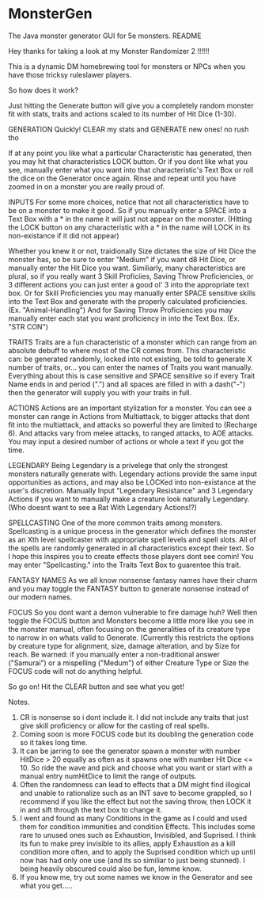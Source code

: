 # MonsterGen
The Java monster generator GUI for 5e monsters. 
README

Hey thanks for taking a look at my Monster Randomizer 2 !!!!!!

This is a dynamic DM homebrewing tool for monsters or NPCs when you have those tricksy ruleslawer players.

So how does it work?

Just hitting the Generate button will give you a completely random monster fit with stats, traits and actions scaled to its number of Hit Dice (1-30).


GENERATION
Quickly! CLEAR my stats and GENERATE new ones! no rush tho

If at any point you like what a particular Characteristic has generated, then you may hit that characteristics LOCK button. 
Or if you dont like what you see, manually enter what you want into that characteristic's Text Box or roll the dice on the Generator once again.
Rinse and repeat until you have zoomed in on a monster you are really proud of.


INPUTS
For some more choices, notice that not all characteristics have to be on a monster to make it good.
So if you manually enter a SPACE into a Text Box with a * in the name it will just not appear on the monster. (Hitting the LOCK button on any characteristic with a * in the name will LOCK in its non-existance if it did not appear)

Whether you knew it or not, traidionally Size dictates the size of Hit Dice the monster has, so be sure to enter "Medium" if you want d8 Hit Dice, or manually enter the Hit Dice you want.
Similiarly, many characteristics are plural, so if you really want 3 Skill Proficiies, Saving Throw Proficiencies, or 3 different actions you can just enter a good ol' 3 into the appropriate text box.
Or for Skill Proficiencies you may manually enter SPACE sensitive skills into the Text Box and generate with the properly calculated proficiencies. (Ex. "Animal-Handling")
And for Saving Throw Proficiencies you may manually enter each stat you want proficiency in into the Text Box. (Ex. "STR CON")


TRAITS
Traits are a fun characteristic of a monster which can range from an absolute debuff to where most of the CR comes from. 
This characteristic can: be generated randomly, locked into not existing, be told to generate X number of traits, or... you can enter the names of Traits you want manually.
Everything about this is case sensitive and SPACE sensitive so if every Trait Name ends in and period (".") and all spaces are filled in with a dash("-") then the generator will supply you with your traits in full.

ACTIONS
Actions are an important stylization for a monster. You can see a monster can range in Actions from Multiattack, to bigger attacks that dont fit into the multiattack, and attacks so powerful they are limited to (Recharge 6).
And attacks vary from melee attacks, to ranged attacks, to AOE attacks. 
You may input a desired number of actions or whole a text if you got the time.

LEGENDARY
Being Legendary is a privelege that only the strongest monsters naturally generate with. 
Legendary actions provide the same input opportunities as actions, and may also be LOCKed into non-existance at the user's discretion.
Manually Input "Legendary Resistance" and 3 Legendary Actions if you want to manually make a creature look naturally Legendary. (Who doesnt want to see a Rat With Legendary Actions!?)

SPELLCASTING
One of the more common traits among monsters. Spellcasting is a unique process in the generator which defines the monster as an Xth level spellcaster with appropriate spell levels and spell slots.
All of the spells are randomly generated in all characteristics except their text. So I hope this inspires you to create effects those players dont see comin!
You may enter "Spellcasting." into the Traits Text Box to guarentee this trait.


FANTASY NAMES
As we all know nonsense fantasy names have their charm and you may toggle the FANTASY button to generate nonsense instead of our modern names.


FOCUS
So you dont want a demon vulnerable to fire damage huh?
Well then toggle the FOCUS button and Monsters become a little more like you see in the monster manual, often focusing on the generalities of its creature type to narrow in on whats valid to Generate.
(Currently this restricts the options by creature type for alignment, size, damage alteration, and by Size for reach.
Be warned: if you manually enter a non-traditional answer ("Samurai") or a mispelling ("Medum") of either Creature Type or Size the FOCUS code will not do anything helpful.


So go on! Hit the CLEAR button and see what you get!


Notes. 
1. CR is nonsense so i dont include it. I did not include any traits that just give skill proficiency or allow for the casting of real spells. 
2. Coming soon is more FOCUS code but its doubling the generation code so it takes long time. 
3. It can be jarring to see the generator spawn a monster with number HitDice > 20 equally as often as it spawns one with number Hit Dice <= 10. So ride the wave and pick and choose what you want or start with a manual entry numHitDice to limit the range of outputs.
4. Often the randomness can lead to effects that a DM might find illogical and unable to rationalize such as an INT save to become grappled, so I recommend if you like the effect but not the saving throw, then LOCK it in and sift through the text box to change it.
5. I went and found as many Conditions in the game as I could and used them for condition immunities and condition Effects. This includes some rare to unused ones such as Exhaustion, Invisibled, and Suprised. 
I think its fun to make prey invisible to its allies, apply Exhaustion as a kill condition more often, and to apply the Suprised condition which up until now has had only one use (and its so similiar to just being stunned). I being heavily obscured could also be fun, lemme know.
6. If you know me, try out some names we know in the Generator and see what you get.....

